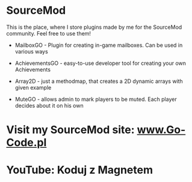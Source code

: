 # SourceMod
This is the place, where I store plugins made by me for the SourceMod community. Feel free to use them!


- MailboxGO - Plugin for creating in-game mailboxes. Can be used in various ways
- AchievementsGO - easy-to-use developer tool for creating your own Achievements

- Array2D - just a methodmap, that creates a 2D dynamic arrays with given example
- MuteGO - allows admin to mark players to be muted. Each player decides about it on his own

# Visit my SourceMod site:  www.Go-Code.pl
# YouTube: Koduj z Magnetem
